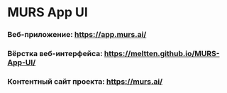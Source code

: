 # MURS App UI
### Веб-приложение: https://app.murs.ai/
### Вёрстка веб-интерфейса: https://meltten.github.io/MURS-App-UI/

### Контентный сайт проекта: https://murs.ai/
